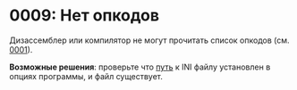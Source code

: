 # 0009: Нет опкодов

Дизассемблер или компилятор не могут прочитать список опкодов \(см. [0001](0001.md)\).

**Возможные решения**: проверьте что [путь](../../editor/options/general.md#fail-s-opkodami) к INI файлу установлен в опциях программы, и файл существует.

